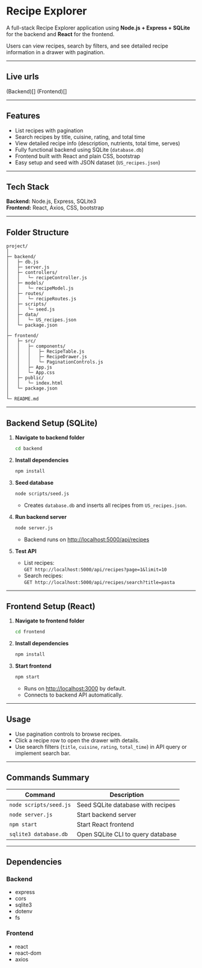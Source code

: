 # Recipe Explorer

A full-stack Recipe Explorer application using **Node.js + Express + SQLite** for the backend and **React** for the frontend.

Users can view recipes, search by filters, and see detailed recipe information in a drawer with pagination.

---

## Live urls
(Backend)[]
(Frontend)[]

---------------
## Features

- List recipes with pagination
- Search recipes by title, cuisine, rating, and total time
- View detailed recipe info (description, nutrients, total time, serves)
- Fully functional backend using SQLite (`database.db`)
- Frontend built with React and plain CSS, bootstrap
- Easy setup and seed with JSON dataset (`US_recipes.json`)

---

## Tech Stack

**Backend:** Node.js, Express, SQLite3  
**Frontend:** React, Axios, CSS, bootstrap

---

## Folder Structure

```
project/
│
├─ backend/
│   ├─ db.js
│   ├─ server.js
│   ├─ controllers/
│   │   └─ recipeController.js
│   ├─ models/
│   │   └─ recipeModel.js
│   ├─ routes/
│   │   └─ recipeRoutes.js
│   ├─ scripts/
│   │   └─ seed.js
│   ├─ data/
│   │   └─ US_recipes.json
│   └─ package.json
│
├─ frontend/
│   ├─ src/
│   │   ├─ components/
│   │   │   ├─ RecipeTable.js
│   │   │   ├─ RecipeDrawer.js
│   │   │   └─ PaginationControls.js
│   │   ├─ App.js
│   │   └─ App.css
│   ├─ public/
│   │   └─ index.html
│   └─ package.json
│
└─ README.md
```

---

## Backend Setup (SQLite)

1. **Navigate to backend folder**
    ```bash
    cd backend
    ```

2. **Install dependencies**
    ```bash
    npm install
    ```

3. **Seed database**
    ```bash
    node scripts/seed.js
    ```
    - Creates `database.db` and inserts all recipes from `US_recipes.json`.

4. **Run backend server**
    ```bash
    node server.js
    ```
    - Backend runs on [http://localhost:5000/api/recipes](http://localhost:5000/api/recipes)

5. **Test API**
    - List recipes:  
      `GET http://localhost:5000/api/recipes?page=1&limit=10`
    - Search recipes:  
      `GET http://localhost:5000/api/recipes/search?title=pasta`

---

## Frontend Setup (React)

1. **Navigate to frontend folder**
    ```bash
    cd frontend
    ```

2. **Install dependencies**
    ```bash
    npm install
    ```

3. **Start frontend**
    ```bash
    npm start
    ```
    - Runs on [http://localhost:3000](http://localhost:3000) by default.
    - Connects to backend API automatically.

---

## Usage

- Use pagination controls to browse recipes.
- Click a recipe row to open the drawer with details.
- Use search filters (`title`, `cuisine`, `rating`, `total_time`) in API query or implement search bar.

---

## Commands Summary

| Command                   | Description                           |
|---------------------------|---------------------------------------|
| `node scripts/seed.js`    | Seed SQLite database with recipes     |
| `node server.js`          | Start backend server                  |
| `npm start`               | Start React frontend                  |
| `sqlite3 database.db`     | Open SQLite CLI to query database     |

---

## Dependencies

### Backend

- express
- cors
- sqlite3
- dotenv
- fs

### Frontend

- react
- react-dom
- axios
